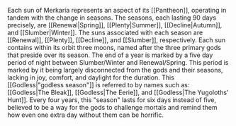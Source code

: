 Each sun of Merkaria represents an aspect of its [[Pantheon]], operating in tandem with the change in seasons. The seasons, each lasting 90 days precisely, are [[Renewal|Spring]], [[Plenty|Summer]], [[Decline|Autumn]], and [[Slumber|Winter]]. The suns associated with each season are [[Renewal]], [[Plenty]], [[Decline]], and [[Slumber]], respectively. Each sun contains within its orbit three moons, named after the three primary gods that preside over its season.
The end of a year is marked by a five day period of night between Slumber/Winter and Renewal/Spring. This period is marked by it being largely disconnected from the gods and their seasons, lacking in joy, comfort, and daylight for the duration. This [[Godless|"godless season"]] is referred to by names such as: [[Godless|The Bleak]], [[Godless|The Eerie]], and [[Godless|The Yugoloths' Hunt]]. Every four years, this "season" lasts for six days instead of five, believed to be a way for the gods to challenge mortals and remind them how even one extra day without them can be horrific. 